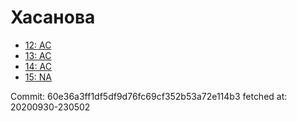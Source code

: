 # Хасанова
- [12: AC](12.md)
- [13: AC](13.md)
- [14: AC](14.md)
- [15: NA](15.md)

Commit: 60e36a3ff1df5df9d76fc69cf352b53a72e114b3
 fetched at: 20200930-230502

